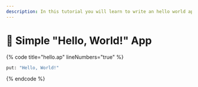 ```yaml
---
description: In this tutorial you will learn to write an hello world app in Apollo
---
```


# 👋 Simple "Hello, World!" App

{% code title="hello.ap" lineNumbers="true" %}
```agda
put: "Hello, World!"
```
{% endcode %}
